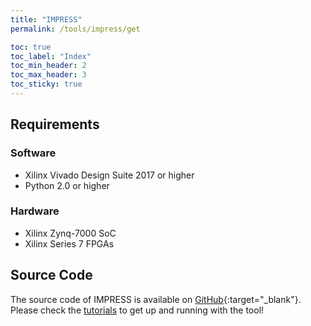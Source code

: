 ```yaml
---
title: "IMPRESS"
permalink: /tools/impress/get

toc: true
toc_label: "Index"
toc_min_header: 2
toc_max_header: 3
toc_sticky: true
---
```


## Requirements

### Software

* Xilinx Vivado Design Suite 2017 or higher
* Python 2.0 or higher

### Hardware

* Xilinx Zynq-7000 SoC
* Xilinx Series 7 FPGAs

## Source Code

The source code of IMPRESS is available on [GitHub](https://github.com/des-cei/impress){:target="_blank"}.  Please check the [tutorials](/tools/impress/tutorials) to get up and running with the tool!
